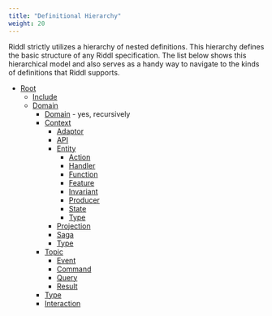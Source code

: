 ```yaml
---
title: "Definitional Hierarchy"
weight: 20
---
```


Riddl strictly utilizes a hierarchy of nested definitions. This hierarchy 
defines the basic structure of any Riddl specification. The list below shows 
this hierarchical model and also serves as a handy way to navigate to the 
kinds of definitions that Riddl supports.

- [Root](./root) 
    - [Include](../common/includes)
    - [Domain](./domain)
        - [Domain](./domain) - yes, recursively
        - [Context](./domain/context)
            - [Adaptor](./domain/context/adaptor)
            - [API](./domain/context/api)
            - [Entity](./domain/context/entity)
                - [Action](./domain/context/entity/action)
                - [Handler](./domain/context/entity/handler)
                - [Function](../common/functions)
                - [Feature](./domain/context/entity/feature)
                - [Invariant](./domain/context/entity/invariant)
                - [Producer](./domain/context/entity/producer)
                - [State](./domain/context/entity/state)
                - [Type](../common/types)
            - [Projection](./domain/context/projections)
            - [Saga](./domain/context/saga)
            - [Type](../common/types)
        - [Topic](./domain/topic)
            - [Event](./domain/topic/event)
            - [Command](./domain/topic/command)
            - [Query](./domain/topic/query)
            - [Result](./domain/topic/result)
        - [Type](../common/types)
        - [Interaction](../common/interactions.md)
